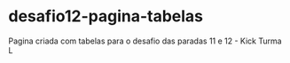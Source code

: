 # desafio12-pagina-tabelas
Pagina criada com tabelas para o desafio das paradas 11 e 12 - Kick Turma L
